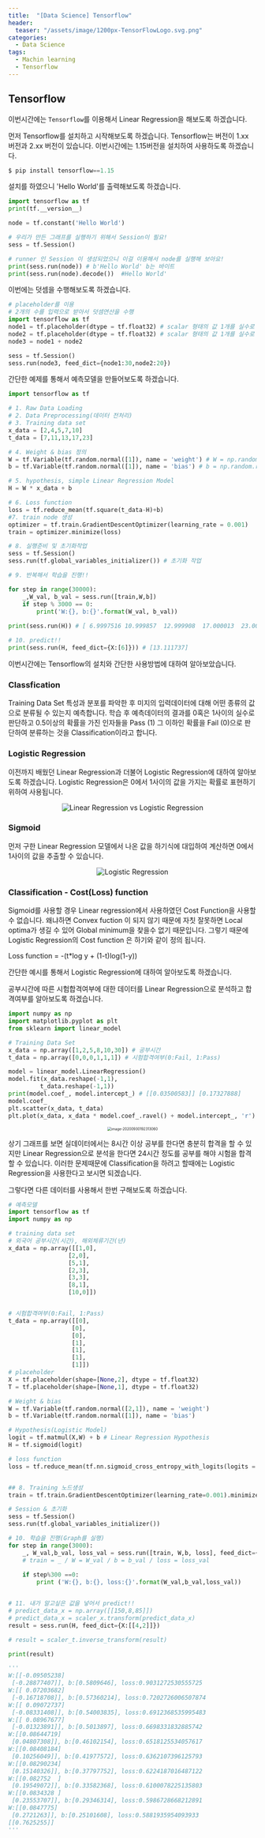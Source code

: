 ```yaml
---
title:  "[Data Science] Tensorflow"
header:
  teaser: "/assets/image/1200px-TensorFlowLogo.svg.png"
categories: 
  - Data Science
tags:
  - Machin learning
  - Tensorflow
---
```


## Tensorflow 

이번시간에는 `Tensorflow`를 이용해서 Linear Regression을 해보도록 하겠습니다.

먼저 Tensorflow를 설치하고 시작해보도록 하겠습니다. Tensorflow는 버전이 1.xx 버전과 2.xx 버전이 있습니다. 이번시간에는 1.15버전을 설치하여 사용하도록 하겠습니다.

``` powershell
$ pip install tensorflow==1.15
```

설치를 하였으니 'Hello World'를 출력해보도록 하겠습니다.

```python
import tensorflow as tf
print(tf.__version__)

node = tf.constant('Hello World')

# 우리가 만든 그래프를 실행하기 위해서 Session이 필요!
sess = tf.Session()

# runner 인 Session 이 생성되었으니 이걸 이용해서 node를 실행해 보아요!
print(sess.run(node)) # b'Hello World' b는 바이트
print(sess.run(node).decode())  #Hello World'
```

이번에는 덧셈을 수행해보도록 하겠습니다.

``` python
# placeholder를 이용
# 2개의 수를 입력으로 받아서 덧셈연산을 수행
import tensorflow as tf
node1 = tf.placeholder(dtype = tf.float32) # scalar 형태의 값 1개를 실수로 받아들일 수 있는 Placeholder
node2 = tf.placeholder(dtype = tf.float32) # scalar 형태의 값 1개를 실수로 받아들일 수 있는 Placeholder
node3 = node1 + node2

sess = tf.Session()
sess.run(node3, feed_dict={node1:30,node2:20})
```

간단한 예제를 통해서 예측모델을 만들어보도록 하겠습니다.

``` python
import tensorflow as tf

# 1. Raw Data Loading
# 2. Data Preprocessing(데이터 전처리)
# 3. Training data set
x_data = [2,4,5,7,10]
t_data = [7,11,13,17,23]

# 4. Weight & bias 정의
W = tf.Variable(tf.random.normal([1]), name = 'weight') # W = np.random.rand(1,1)
b = tf.Variable(tf.random.normal([1]), name = 'bias') # b = np.random.rand(1)

# 5. hypothesis, simple Linear Regression Model
H = W * x_data + b

# 6. Loss function
loss = tf.reduce_mean(tf.square(t_data-H)+b)
#7. train node 생성
optimizer = tf.train.GradientDescentOptimizer(learning_rate = 0.001)
train = optimizer.minimize(loss)

# 8. 실행준비 및 초기화작업
sess = tf.Session()
sess.run(tf.global_variables_initializer()) # 초기화 작업

# 9. 반복해서 학습을 진행!!

for step in range(30000):
    _,W_val, b_val = sess.run([train,W,b])
    if step % 3000 == 0:
        print('W:{}, b:{}'.format(W_val, b_val))
        
print(sess.run(H)) # [ 6.9997516 10.999857  12.999908  17.000013  23.000172 ]

# 10. predict!!
print(sess.run(H, feed_dict={X:[6]})) # [13.111737]
```

이번시간에는 Tensorflow의 설치와 간단한 사용방법에 대하여 알아보았습니다.

### Classfication

Training Data Set 특성과 분포를 파악한 후 미지의 입력데이터에 대해 어떤 종류의 값으로 분류될 수 있는지 예측합니다. 학습 후 예측데이터의 결과를 0혹은 1사이의 실수로 판단하고 0.5이상의 확률을 가진 인자들을 Pass (1) 그 이하인 확률을 Fail (0)으로 판단하여 분류하는 것을 Classification이라고 합니다.

### Logistic Regression

이전까지 배웠던 Linear Regression과 더불어 Logistic Regression에 대하여 알아보도록 하겠습니다. Logistic Regression은 0에서 1사이의 값을 가지는 확률로 표현하기 위하여 사용됩니다.

<p align = 'center'><img src="../../assets/image/logistic_regression_01.png" alt="Linear Regression vs Logistic Regression" style="zoom=100%;" /></p>



### Sigmoid

먼저 구한 Linear Regression 모델에서 나온 값을 하기식에 대입하여 계산하면 0에서 1사이의 값을 추출할 수 있습니다.

<p align = 'center'><img src="../../assets/image/images-1460375.png" alt="Logistic Regression"  /></p>

### Classification - Cost(Loss) function

Sigmoid를 사용할 경우 Linear regression에서 사용하였던 Cost Function을 사용할 수 없습니다. 왜냐하면 Convex fuction 이 되지 않기 때문에 자칫 잘못하면 Local optima가 생길 수 있어 Global minimum을 찾을수 없기 때문입니다. 그렇기 때문에 Logistic Regression의 Cost function 은 하기와 같이 정의 됩니다.

Loss function =  -(t*log y + (1-t)log(1-y))



간단한 예시를 통해서 Logistic  Regression에 대하여 알아보도록 하겠습니다.

공부시간에 따른 시험합격여부에 대한 데이터를 Linear Regression으로 분석하고 합격여부를 알아보도록 하겠습니다.

``` python
import numpy as np
import matplotlib.pyplot as plt
from sklearn import linear_model

# Training Data Set
x_data = np.array([1,2,5,8,10,30]) # 공부시간
t_data = np.array([0,0,0,1,1,1]) # 시험합격여부(0:Fail, 1:Pass)

model = linear_model.LinearRegression()
model.fit(x_data.reshape(-1,1),
         t_data.reshape(-1,1))
print(model.coef_, model.intercept_) # [[0.03500583]] [0.17327888]
model.coef_
plt.scatter(x_data, t_data)
plt.plot(x_data, x_data * model.coef_.ravel() + model.intercept_, 'r')
```

<p align='center'><img src="../../assets/image/image-20200930192313060.png" alt="image-20200930192313060" style="zoom:50%;" /></p>

상기 그래프를 보면 실데이터에서는 8시간 이상 공부를 한다면 충분히 합격을 할 수 있지만 Linear Regression으로 분석을 한다면 24시간 정도를 공부를 해야 시험을 합격할 수 있습니다. 이러한 문제때문에 Classification을 하려고 할때에는 Logistic Regression을 사용한다고 보시면 되겠습니다. 

그렇다면 다른 데이터를 사용해서 한번 구해보도록 하겠습니다.

``` python
# 예측모델 
import tensorflow as tf
import numpy as np

# training data set
# 외국어 공부시간(시간), 해외체류기간(년)
x_data = np.array([[1,0],
                 [2,0],
                 [5,1],
                 [2,3],
                 [3,3],
                 [8,1],
                 [10,0]])


# 시험합격여부(0:Fail, 1:Pass)
t_data = np.array([[0],
                  [0],
                  [0],
                  [1],
                  [1],
                  [1],
                  [1]])
# placeholder
X = tf.placeholder(shape=[None,2], dtype = tf.float32)
T = tf.placeholder(shape=[None,1], dtype = tf.float32)

# Weight & bias
W = tf.Variable(tf.random.normal([2,1]), name = 'weight')
b = tf.Variable(tf.random.normal([1]), name = 'bias')

# Hypothesis(Logistic Model)
logit = tf.matmul(X,W) + b # Linear Regression Hypothesis
H = tf.sigmoid(logit)

# loss function 
loss = tf.reduce_mean(tf.nn.sigmoid_cross_entropy_with_logits(logits = logit, labels=T))


## 8. Training 노드생성
train = tf.train.GradientDescentOptimizer(learning_rate=0.001).minimize(loss)

# Session & 초기화
sess = tf.Session()
sess.run(tf.global_variables_initializer())

# 10. 학습을 진행(Graph를 실행)
for step in range(3000):
    _, W_val,b_val, loss_val = sess.run([train, W,b, loss], feed_dict={X:x_data, T:t_data}) 
    # train = _ / W = W_val / b = b_val / loss = loss_val
    
    if step%300 ==0:
        print ('W:{}, b:{}, loss:{}'.format(W_val,b_val,loss_val))


# 11. 내가 알고싶은 값을 넣어서 predict!!
# predict_data_x = np.array([[150,8,85]])
# predict_data_x = scaler_x.transform(predict_data_x)
result = sess.run(H, feed_dict={X:[[4,2]]})

# result = scaler_t.inverse_transform(result)

print(result)

'''
W:[[-0.09505238]
 [-0.28877407]], b:[0.5809646], loss:0.9031272530555725
W:[[ 0.07203682]
 [-0.16718708]], b:[0.57360214], loss:0.7202726006507874
W:[[ 0.09072737]
 [-0.08331408]], b:[0.54003835], loss:0.6912368535995483
W:[[ 0.08967677]
 [-0.01323891]], b:[0.5013897], loss:0.6698331832885742
W:[[0.08644719]
 [0.04807308]], b:[0.46102154], loss:0.6518125534057617
W:[[0.08408184]
 [0.10256049]], b:[0.41977572], loss:0.6362107396125793
W:[[0.08290234]
 [0.15140326]], b:[0.37797752], loss:0.6224187016487122
W:[[0.082752  ]
 [0.19549072]], b:[0.33582368], loss:0.6100078225135803
W:[[0.0834328 ]
 [0.23553707]], b:[0.29346314], loss:0.5986728668212891
W:[[0.0847775]
 [0.2721263]], b:[0.25101608], loss:0.5881935954093933
[[0.7625255]]
'''
```

